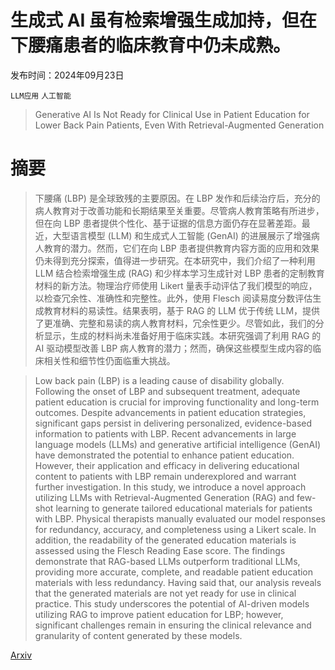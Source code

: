 # 生成式 AI 虽有检索增强生成加持，但在下腰痛患者的临床教育中仍未成熟。

发布时间：2024年09月23日

`LLM应用` `人工智能`

> Generative AI Is Not Ready for Clinical Use in Patient Education for Lower Back Pain Patients, Even With Retrieval-Augmented Generation

# 摘要

> 下腰痛 (LBP) 是全球致残的主要原因。在 LBP 发作和后续治疗后，充分的病人教育对于改善功能和长期结果至关重要。尽管病人教育策略有所进步，但在向 LBP 患者提供个性化、基于证据的信息方面仍存在显著差距。最近，大型语言模型 (LLM) 和生成式人工智能 (GenAI) 的进展展示了增强病人教育的潜力。然而，它们在向 LBP 患者提供教育内容方面的应用和效果仍未得到充分探索，值得进一步研究。在本研究中，我们介绍了一种利用 LLM 结合检索增强生成 (RAG) 和少样本学习生成针对 LBP 患者的定制教育材料的新方法。物理治疗师使用 Likert 量表手动评估了我们模型的响应，以检查冗余性、准确性和完整性。此外，使用 Flesch 阅读易度分数评估生成教育材料的易读性。结果表明，基于 RAG 的 LLM 优于传统 LLM，提供了更准确、完整和易读的病人教育材料，冗余性更少。尽管如此，我们的分析显示，生成的材料尚未准备好用于临床实践。本研究强调了利用 RAG 的 AI 驱动模型改善 LBP 病人教育的潜力；然而，确保这些模型生成内容的临床相关性和细节性仍面临重大挑战。

> Low back pain (LBP) is a leading cause of disability globally. Following the onset of LBP and subsequent treatment, adequate patient education is crucial for improving functionality and long-term outcomes. Despite advancements in patient education strategies, significant gaps persist in delivering personalized, evidence-based information to patients with LBP. Recent advancements in large language models (LLMs) and generative artificial intelligence (GenAI) have demonstrated the potential to enhance patient education. However, their application and efficacy in delivering educational content to patients with LBP remain underexplored and warrant further investigation. In this study, we introduce a novel approach utilizing LLMs with Retrieval-Augmented Generation (RAG) and few-shot learning to generate tailored educational materials for patients with LBP. Physical therapists manually evaluated our model responses for redundancy, accuracy, and completeness using a Likert scale. In addition, the readability of the generated education materials is assessed using the Flesch Reading Ease score. The findings demonstrate that RAG-based LLMs outperform traditional LLMs, providing more accurate, complete, and readable patient education materials with less redundancy. Having said that, our analysis reveals that the generated materials are not yet ready for use in clinical practice. This study underscores the potential of AI-driven models utilizing RAG to improve patient education for LBP; however, significant challenges remain in ensuring the clinical relevance and granularity of content generated by these models.

[Arxiv](https://arxiv.org/abs/2409.15260)